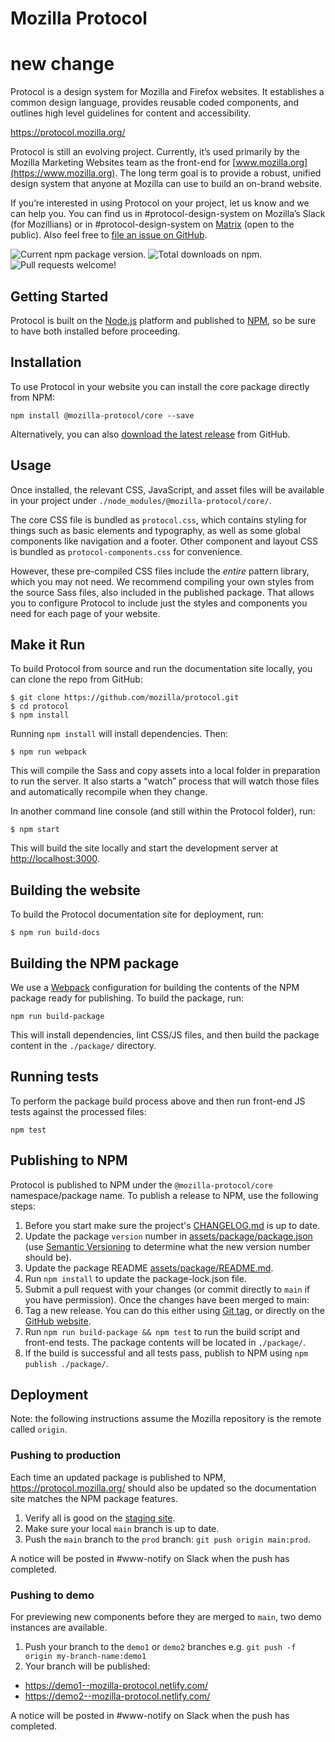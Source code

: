 # Mozilla Protocol
# new change
Protocol is a design system for Mozilla and Firefox websites. It establishes a
common design language, provides reusable coded components, and outlines high
level guidelines for content and accessibility.

https://protocol.mozilla.org/

Protocol is still an evolving project. Currently, it’s used primarily by the
Mozilla Marketing Websites team as the front-end for [www.mozilla.org](https://www.mozilla.org).
The long term goal is to provide a robust, unified design system that anyone at
Mozilla can use to build an on-brand website.

If you’re interested in using Protocol on your project, let us know and we can
help you. You can find us in #protocol-design-system on Mozilla’s Slack (for
Mozillians) or in #protocol-design-system on [Matrix](https://chat.mozilla.org/)
(open to the public). Also feel free to
[file an issue on GitHub](https://github.com/mozilla/protocol/issues).

![Current npm package version.](https://img.shields.io/npm/v/@mozilla-protocol/core)
![Total downloads on npm.](https://img.shields.io/npm/dt/@mozilla-protocol/core)
![Pull requests welcome!](https://img.shields.io/badge/PRs-welcome-brightgreen)

## Getting Started

Protocol is built on the [Node.js](https://nodejs.org/) platform and published
to [NPM](https://www.npmjs.com/), so be sure to have both installed before
proceeding.

## Installation

To use Protocol in your website you can install the core package directly from
NPM:

```
npm install @mozilla-protocol/core --save
```

Alternatively, you can also [download the latest release](https://github.com/mozilla/protocol/releases/latest)
from GitHub.

## Usage

Once installed, the relevant CSS, JavaScript, and asset files will be available
in your project under `./node_modules/@mozilla-protocol/core/`.

The core CSS file is bundled as `protocol.css`, which contains styling for things
such as basic elements and typography, as well as some global components like
navigation and a footer. Other component and layout CSS is bundled as
`protocol-components.css` for convenience.

However, these pre-compiled CSS files include the _entire_ pattern library, which
you may not need. We recommend compiling your own styles from the source Sass
files, also included in the published package. That allows you to configure Protocol
to include just the styles and components you need for each page of your website.

## Make it Run

To build Protocol from source and run the documentation site locally, you can
clone the repo from GitHub:

```
$ git clone https://github.com/mozilla/protocol.git
$ cd protocol
$ npm install
```

Running `npm install` will install dependencies. Then:

```
$ npm run webpack
```

This will compile the Sass and copy assets into a local folder in preparation to
run the server. It also starts a “watch” process that will watch those files and
automatically recompile when they change.

In another command line console (and still within the Protocol folder), run:

```
$ npm start
```

This will build the site locally and start the development server at
<http://localhost:3000>.

## Building the website

To build the Protocol documentation site for deployment, run:

```
$ npm run build-docs
```

## Building the NPM package

We use a [Webpack](https://webpack.js.org/) configuration for building the contents
of the NPM package ready for publishing. To build the package, run:

```
npm run build-package
```

This will install dependencies, lint CSS/JS files, and then build the package
content in the `./package/` directory.

## Running tests

To perform the package build process above and then run front-end JS tests against
the processed files:

```
npm test
```

## Publishing to NPM

Protocol is published to NPM under the `@mozilla-protocol/core` namespace/package
name. To publish a release to NPM, use the following steps:

1. Before you start make sure the project's [CHANGELOG.md](https://github.com/mozilla/protocol/blob/main/CHANGELOG.md)
    is up to date.
2. Update the package `version` number in [assets/package/package.json](https://github.com/mozilla/protocol/blob/main/assets/package/package.json)
    (use [Semantic Versioning](https://semver.org/) to determine what the new version number
    should be).
3. Update the package README [assets/package/README.md](https://github.com/mozilla/protocol/blob/main/assets/package/README.md).
4. Run `npm install` to update the package-lock.json file.
5. Submit a pull request with your changes (or commit directly to `main` if you
    have permission). Once the changes have been merged to main:
6. Tag a new release. You can do this either using [Git tag](https://git-scm.com/book/en/v2/Git-Basics-Tagging),
    or directly on the [GitHub website](https://github.com/mozilla/protocol/releases/latest).
7. Run `npm run build-package && npm test` to run the build script and front-end tests. The package contents
    will be located in `./package/`.
8. If the build is successful and all tests pass, publish to NPM using `npm publish ./package/`.

## Deployment

Note: the following instructions assume the Mozilla repository is the remote
called `origin`.

### Pushing to production

Each time an updated package is published to NPM, https://protocol.mozilla.org/
should also be updated so the documentation site matches the NPM package features.

1. Verify all is good on the [staging site](https://main--mozilla-protocol.netlify.app/).
2. Make sure your local `main` branch is up to date.
3. Push the `main` branch to the `prod` branch: `git push origin main:prod`.

A notice will be posted in #www-notify on Slack when the push has completed.

### Pushing to demo

For previewing new components before they are merged to `main`, two demo instances
are available.

1. Push your branch to the `demo1` or `demo2` branches e.g.
    `git push -f origin my-branch-name:demo1`
2. Your branch will be published:
  - https://demo1--mozilla-protocol.netlify.com/
  - https://demo2--mozilla-protocol.netlify.com/

A notice will be posted in #www-notify on Slack when the push has completed.
